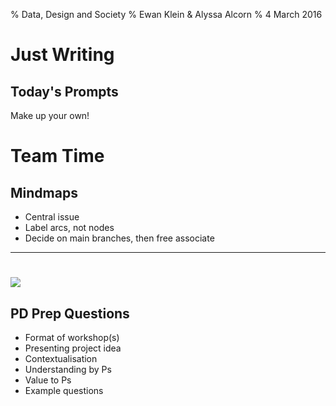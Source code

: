 % Data, Design and Society
% Ewan Klein &amp; Alyssa Alcorn
% 4 March 2016


# Just Writing

## Today's Prompts

Make up your own!

# Team Time

## Mindmaps

* Central issue
* Label arcs, not nodes
* Decide on main branches, then free associate

---

<h1><img src="https://edinburghlivinglab.github.io/dds/images/mm.jpg"></h1>

## PD Prep Questions

* Format of workshop(s)
* Presenting project idea
* Contextualisation
* Understanding by Ps
* Value to Ps
* Example questions




